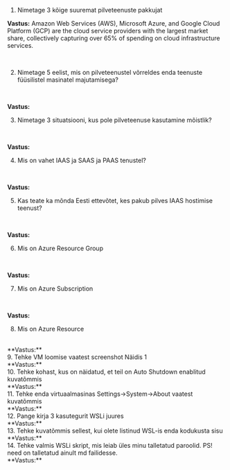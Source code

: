 1. Nimetage 3 kõige suuremat pilveteenuste pakkujat <br>

**Vastus:** Amazon Web Services (AWS), Microsoft Azure, and Google Cloud Platform (GCP) are the cloud service providers with the largest market share, collectively capturing over 65% of spending on cloud infrastructure services.

<br>

2. Nimetage 5 eelist, mis on pilveteenustel võrreldes enda teenuste füüsilistel masinatel majutamisega?

<br>

**Vastus:**
<br>

3. Nimetage 3 situatsiooni, kus pole pilveteenuse kasutamine mõistlik?
<br>

**Vastus:**
<br>

4. Mis on vahet IAAS ja SAAS ja PAAS tenustel?
<br>

**Vastus:**
<br>

5. Kas teate ka mõnda Eesti ettevõtet, kes pakub pilves IAAS hostimise teenust?
<br>

**Vastus:**
<br>

6. Mis on Azure Resource Group
<br>

**Vastus:**
<br>

7. Mis on Azure Subscription
<br>

**Vastus:**
<br>

8. Mis on Azure Resource

<br>
**Vastus:**

<br>
9. Tehke VM loomise vaatest screenshot Näidis 1

<br>
**Vastus:**

<br>
10. Tehke kohast, kus on näidatud, et teil on Auto Shutdown enablitud kuvatõmmis

<br>
**Vastus:**

<br>
11. Tehke enda virtuaalmasinas Settings->System->About vaatest kuvatõmmis

<br>
**Vastus:**

<br>
12. Pange kirja 3 kasutegurit WSLi juures

<br>
**Vastus:**

<br>
13. Tehke kuvatõmmis sellest, kui olete listinud WSL-is enda kodukusta sisu

<br>
**Vastus:**

<br>
14. Tehke valmis WSLi skript, mis leiab üles minu talletatud paroolid. PS! need on talletatud ainult md failidesse.

<br>
**Vastus:**
<br>
